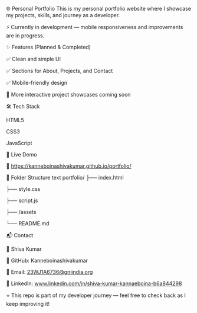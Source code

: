 🌐 Personal Portfolio
This is my personal portfolio website where I showcase my projects, skills, and journey as a developer.

⚡ Currently in development — mobile responsiveness and improvements are in progress.

✨ Features (Planned & Completed)

✅ Clean and simple UI

✅ Sections for About, Projects, and Contact

✅ Mobile-friendly design

🔄 More interactive project showcases coming soon

🛠️ Tech Stack

HTML5

CSS3

JavaScript

<!-- Add React/Next.js/Tailwind here later when you integrate them -->
🚀 Live Demo

🔗 https://kanneboinashivakumar.github.io/portfolio/

📂 Folder Structure
text
portfolio/
├── index.html

├── style.css

├── script.js

├── /assets

└── README.md

📬 Contact

👤 Shiva Kumar

🔗 GitHub: Kanneboinashivakumar

📧 Email: 23WJ1A6736@gniindia.org

💼 LinkedIn: www.linkedin.com/in/shiva-kumar-kannaeboina-b6a844298

⭐ This repo is part of my developer journey — feel free to check back as I keep improving it!
